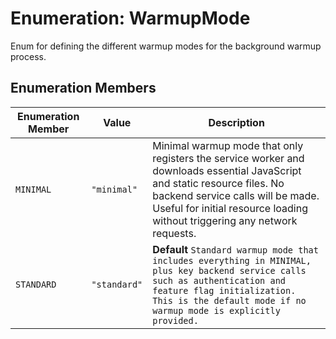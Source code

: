 # Enumeration: WarmupMode

Enum for defining the different warmup modes for the background warmup process.

## Enumeration Members

| Enumeration Member | Value | Description |
| ------ | ------ | ------ |
| `MINIMAL` | `"minimal"` | Minimal warmup mode that only registers the service worker and downloads essential JavaScript and static resource files. No backend service calls will be made. Useful for initial resource loading without triggering any network requests. |
| `STANDARD` | `"standard"` | **Default** `Standard warmup mode that includes everything in MINIMAL, plus key backend service calls such as authentication and feature flag initialization. This is the default mode if no warmup mode is explicitly provided.` |
